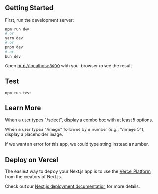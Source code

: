 ## Getting Started

First, run the development server:

```bash
npm run dev
# or
yarn dev
# or
pnpm dev
# or
bun dev
```

Open [http://localhost:3000](http://localhost:3000) with your browser to see the result.




## Test

```bash
npm run test
```

## Learn More

When a user types "/select", display a combo box with at least 5 options.

When a user types "/image" followed by a number (e.g., "/image 3"), display a placeholder image.

If we want an error for this app, we could type string instead a number. 


## Deploy on Vercel

The easiest way to deploy your Next.js app is to use the [Vercel Platform](https://vercel.com/new?utm_medium=default-template&filter=next.js&utm_source=create-next-app&utm_campaign=create-next-app-readme) from the creators of Next.js.

Check out our [Next.js deployment documentation](https://nextjs.org/docs/deployment) for more details.
